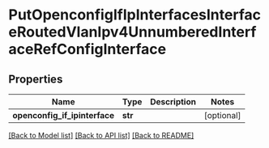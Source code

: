 # PutOpenconfigIfIpInterfacesInterfaceRoutedVlanIpv4UnnumberedInterfaceRefConfigInterface

## Properties
Name | Type | Description | Notes
------------ | ------------- | ------------- | -------------
**openconfig_if_ipinterface** | **str** |  | [optional] 

[[Back to Model list]](../README.md#documentation-for-models) [[Back to API list]](../README.md#documentation-for-api-endpoints) [[Back to README]](../README.md)


